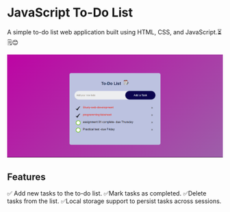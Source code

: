# JavaScript To-Do List

A simple to-do list web application built using HTML, CSS, and JavaScript.⏳🗒😊

![Screenshot](todolist.png)

## Features

✅ Add new tasks to the to-do list.
✅Mark tasks as completed.
✅Delete tasks from the list.
✅Local storage support to persist tasks across sessions.
